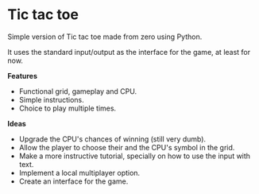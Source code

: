 # Tic tac toe
Simple version of Tic tac toe made from zero using Python.

It uses the standard input/output as the interface for the game, at least for now.


**Features**
- Functional grid, gameplay and CPU.
- Simple instructions.
- Choice to play multiple times.
  

**Ideas**
- Upgrade the CPU's chances of winning (still very dumb).
- Allow the player to choose their and the CPU's symbol in the grid.
- Make a more instructive tutorial, specially on how to use the input with text.
- Implement a local multiplayer option.
- Create an interface for the game.
